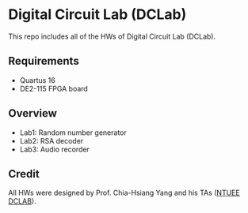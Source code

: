 # Digital Circuit Lab (DCLab)

This repo includes all of the HWs of Digital Circuit Lab (DCLab).

## Requirements

- Quartus 16
- DE2-115 FPGA board

## Overview

- Lab1: Random number generator
- Lab2: RSA decoder
- Lab3: Audio recorder

## Credit

All HWs were designed by Prof. Chia-Hsiang Yang and his TAs ([NTUEE DCLAB](http://dclab.ee.ntu.edu.tw)).

